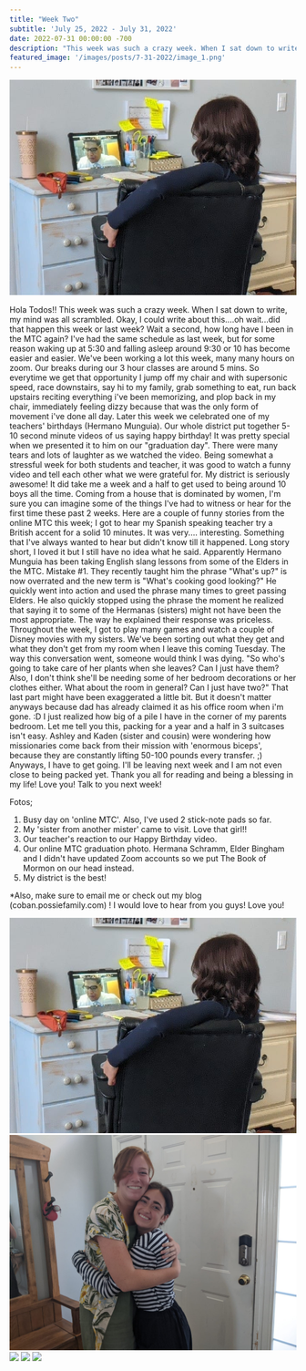 ```yaml
---
title: "Week Two"
subtitle: 'July 25, 2022 - July 31, 2022'
date: 2022-07-31 00:00:00 -700
description: "This week was such a crazy week. When I sat down to write, my mind was all scrambled. Okay, I could write about this....oh wait...did that happen this week or last week?"
featured_image: '/images/posts/7-31-2022/image_1.png'
---
```

![](/images/posts/7-31-2022/image_1.png)

Hola Todos!!
This week was such a crazy week. When I sat down to write, my mind was all scrambled. Okay, I could write about this....oh wait...did that happen this week or last week? Wait a second, how long have I been in the MTC again? I've had the same schedule as last week, but for some reason waking up at 5:30 and falling asleep around 9:30 or 10 has become easier and easier.
We've been working a lot this week, many many hours on zoom. Our breaks during our 3 hour classes are around 5 mins. So everytime we get that opportunity I jump off my chair and with supersonic speed, race downstairs, say hi to my family, grab something to eat, run back upstairs reciting everything i've been memorizing, and plop back in my chair, immediately feeling dizzy because that was the only form of movement i've done all day.
Later this week we celebrated one of my teachers' birthdays (Hermano Munguia). Our whole district put together 5-10 second minute videos of us saying happy birthday! It was pretty special when we presented it to him on our "graduation day". There were many tears and lots of laughter as we watched the video. Being somewhat a stressful week for both students and teacher, it was good to watch a funny video and tell each other what we were grateful for. My district is seriously awesome! It did take me a week and a half to get used to being around 10 boys all the time. Coming from a house that is dominated by women, I'm sure you can imagine some of the things I've had to witness or hear for the first time these past 2 weeks.
Here are a couple of funny stories from the online MTC this week; I got to hear my Spanish speaking teacher try a British accent for a solid 10 minutes. It was very.... interesting. Something that I've always wanted to hear but didn't know till it happened. Long story short, I loved it but I still have no idea what he said.
Apparently Hermano Munguia has been taking English slang lessons from some of the Elders in the MTC. Mistake #1. They recently taught him the phrase "What's up?" is now overrated and the new term is "What's cooking good looking?" He quickly went into action and used the phrase many times to greet passing Elders. He also quickly stopped using the phrase the moment he realized that saying it to some of the Hermanas (sisters) might not have been the most appropriate. The way he explained their response was priceless.
Throughout the week, I got to play many games and watch a couple of Disney movies with my sisters. We've been sorting out what they get and what they don't get from my room when I leave this coming Tuesday. The way this conversation went, someone would think I was dying. "So who's going to take care of her plants when she leaves? Can I just have them? Also, I don't think she'll be needing some of her bedroom decorations or her clothes either. What about the room in general? Can I just have two?" That last part might have been exaggerated a little bit. But it doesn't matter anyways because dad has already claimed it as his office room when i'm gone. :D
I just realized how big of a pile I have in the corner of my parents bedroom. Let me tell you this, packing for a year and a half in 3 suitcases isn't easy. Ashley and Kaden (sister and cousin) were wondering how missionaries come back from their mission with 'enormous biceps', because they are constantly lifting 50-100 pounds every transfer. ;)
Anyways, I have to get going. I'll be leaving next week and I am not even close to being packed yet. Thank you all for reading and being a blessing in my life! Love you! Talk to you next week!

Fotos;
1. Busy day on 'online MTC'. Also, I've used 2 stick-note pads so far.
2. My 'sister from another mister' came to visit. Love that girl!!
3. Our teacher's reaction to our Happy Birthday video.
4. Our online MTC graduation photo. Hermana Schramm, Elder Bingham and I didn't have updated Zoom accounts so we put The Book of Mormon on our head instead.
5. My district is the best!

*Also, make sure to email me or check out my blog (coban.possiefamily.com) ! I would love to hear from you guys! Love you!
<div class="gallery" data-columns="2">
    <img src="/images/posts/7-31-2022/image_1.png">
    <img src="/images/posts/7-31-2022/image_2.png">
    <img src="/images/posts/7-31-2022/image_3.png">
    <img src="/images/posts/7-31-2022/image_4.png">
    <img src="/images/posts/7-31-2022/image_5.png">
</div>
